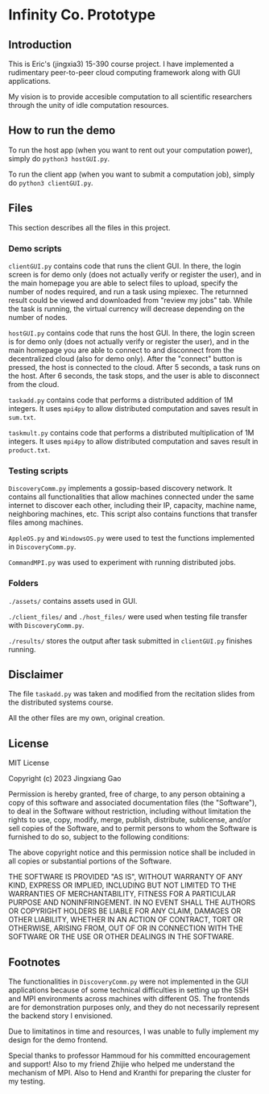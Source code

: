 # Infinity Co. Prototype

## Introduction

This is Eric's (jingxia3) 15-390 course project. I have implemented a rudimentary peer-to-peer cloud computing framework along with GUI applications.

My vision is to provide accesible computation to all scientific researchers through the unity of idle computation resources.

## How to run the demo

To run the host app (when you want to rent out your computation power), simply do ```python3 hostGUI.py```.

To run the client app (when you want to submit a computation job), simply do ```python3 clientGUI.py```.

## Files

This section describes all the files in this project.

### Demo scripts

```clientGUI.py``` contains code that runs the client GUI. In there, the login screen is for demo only (does not actually verify or register the user), and in the main homepage you are able to select files to upload, specify the number of nodes required, and run a task using mpiexec. The returnned result could be viewed and downloaded from "review my jobs" tab. While the task is running, the virtual currency will decrease depending on the number of nodes.

```hostGUI.py``` contains code that runs the host GUI. In there, the login screen is for demo only (does not actually verify or register the user), and in the main homepage you are able to connect to and disconnect from the decentralized cloud (also for demo only). After the "connect" button is pressed, the host is connected to the cloud. After 5 seconds, a task runs on the host. After 6 seconds, the task stops, and the user is able to disconnect from the cloud.

```taskadd.py``` contains code that performs a distributed addition of 1M integers. It uses ```mpi4py``` to allow distributed computation and saves result in ```sum.txt```.

```taskmult.py``` contains code that performs a distributed multiplication of 1M integers. It uses ```mpi4py``` to allow distributed computation and saves result in ```product.txt```.


### Testing scripts

```DiscoveryComm.py``` implements a gossip-based discovery network. It contains all functionalities that allow machines connected under the same internet to discover each other, including their IP, capacity, machine name, neighboring machines, etc. This script also contains functions that transfer files among machines.

```AppleOS.py``` and ```WindowsOS.py``` were used to test the functions implemented in ```DiscoveryComm.py```.

```CommandMPI.py``` was used to experiment with running distributed jobs.


### Folders

```./assets/``` contains assets used in GUI.

```./client_files/``` and ```./host_files/``` were used when testing file transfer with ```DiscoveryComm.py```.

```./results/``` stores the output after task submitted in ```clientGUI.py``` finishes running.

## Disclaimer

The file ```taskadd.py``` was taken and modified from the recitation slides from the distributed systems course.

All the other files are my own, original creation.

## License

MIT License

Copyright (c) 2023 Jingxiang Gao

Permission is hereby granted, free of charge, to any person obtaining a copy
of this software and associated documentation files (the "Software"), to deal
in the Software without restriction, including without limitation the rights
to use, copy, modify, merge, publish, distribute, sublicense, and/or sell
copies of the Software, and to permit persons to whom the Software is
furnished to do so, subject to the following conditions:

The above copyright notice and this permission notice shall be included in all
copies or substantial portions of the Software.

THE SOFTWARE IS PROVIDED "AS IS", WITHOUT WARRANTY OF ANY KIND, EXPRESS OR
IMPLIED, INCLUDING BUT NOT LIMITED TO THE WARRANTIES OF MERCHANTABILITY,
FITNESS FOR A PARTICULAR PURPOSE AND NONINFRINGEMENT. IN NO EVENT SHALL THE
AUTHORS OR COPYRIGHT HOLDERS BE LIABLE FOR ANY CLAIM, DAMAGES OR OTHER
LIABILITY, WHETHER IN AN ACTION OF CONTRACT, TORT OR OTHERWISE, ARISING FROM,
OUT OF OR IN CONNECTION WITH THE SOFTWARE OR THE USE OR OTHER DEALINGS IN THE
SOFTWARE.

## Footnotes

The functionalities in ```DiscoveryComm.py``` were not implemented in the GUI applications because of some technical difficulties in setting up the SSH and MPI environments across machines with different OS. The frontends are for demonstration purposes only, and they do not necessarily represent the backend story I envisioned.

Due to limitatinos in time and resources, I was unable to fully implement my design for the demo frontend.

Special thanks to professor Hammoud for his committed encouragement and support! Also to my friend Zhijie who helped me understand the mechanism of MPI. Also to Hend and Kranthi for preparing the cluster for my testing.
